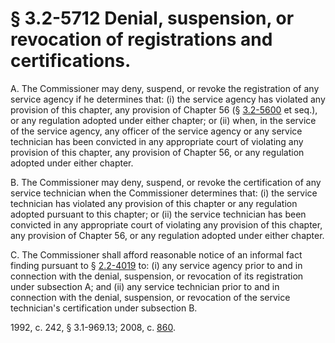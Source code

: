 # § 3.2-5712 Denial, suspension, or revocation of registrations and certifications.

<p>A. The Commissioner may deny, suspend, or revoke the registration of any service agency if he determines that: (i) the service agency has violated any provision of this chapter, any provision of Chapter 56 (§ <a href='http://law.lis.virginia.gov/vacode/3.2-5600/'>3.2-5600</a> et seq.), or any regulation adopted under either chapter; or (ii) when, in the service of the service agency, any officer of the service agency or any service technician has been convicted in any appropriate court of violating any provision of this chapter, any provision of Chapter 56, or any regulation adopted under either chapter.</p><p>B. The Commissioner may deny, suspend, or revoke the certification of any service technician when the Commissioner determines that: (i) the service technician has violated any provision of this chapter or any regulation adopted pursuant to this chapter; or (ii) the service technician has been convicted in any appropriate court of violating any provision of this chapter, any provision of Chapter 56, or any regulation adopted under either chapter.</p><p>C. The Commissioner shall afford reasonable notice of an informal fact finding pursuant to § <a href='http://law.lis.virginia.gov/vacode/2.2-4019/'>2.2-4019</a> to: (i) any service agency prior to and in connection with the denial, suspension, or revocation of its registration under subsection A; and (ii) any service technician prior to and in connection with the denial, suspension, or revocation of the service technician's certification under subsection B.</p><p>1992, c. 242, § 3.1-969.13; 2008, c. <a href='http://lis.virginia.gov/cgi-bin/legp604.exe?081+ful+CHAP0860'>860</a>.</p>